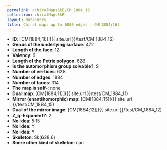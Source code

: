 ```yaml
--- 
 permalink: /chiralMaps6kE/CM_1884_16 
 collection: chiralMaps6kE
 layout: dataEntry
 title: Chiral maps up to 6000 edges - CM[1884;16]
---
```


- **ID**: [CM[1884;16]]({{ site.url }}/test/CM_1884_16)
- **Genus of the underlying surface**: 472
- **Length of the face**: 12
- **Valency**: 6
- **Length of the Petrie polygon**: 628
- **Is the automorphism group solvable?**: S
- **Number of vertices**: 628
- **Number of edges**: 1884
- **Number of faces**: 314
- **The map is self-**: none
- **Dual map**: [CM[1884;11]]({{ site.url }}/test/CM_1884_11)
- **Mirror (enantihomorphic) map**: [CM[1884;15]]({{ site.url }}/test/CM_1884_15)
- **Dual of the mirror image**: [CM[1884;12]]({{ site.url }}/test/CM_1884_12)
- **Z_q-Exponent?**: 2
- **No idea**:  5:15
- **No idea**: Y
- **No idea**: Y
- **Skeleton**: Sk(628;6)
- **Some other kind of skeleton**: nan
